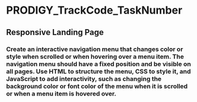 # PRODIGY_TrackCode_TaskNumber
<h2>Responsive Landing Page</h2>
<h3>Create an interactive navigation menu that changes color or style when scrolled or when hovering over a menu item. 
The navigation menu should have a fixed position and be visible on all pages.
Use HTML to structure the menu, CSS to style it, and JavaScript to add interactivity, such as changing the background color or font color of the menu when it is scrolled or when a menu item is hovered over.</h3>


